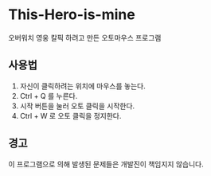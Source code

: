 # This-Hero-is-mine
오버워치 영웅 칼픽 하려고 만든 오토마우스 프로그램

## 사용법
1. 자신이 클릭하려는 위치에 마우스를 놓는다.
2. Ctrl + Q 를 누른다.
3. 시작 버튼을 눌러 오토 클릭을 시작한다.
4. Ctrl + W 로 오토 클릭을 정지한다.

## 경고
이 프로그램으로 의해 발생된 문제들은 개발진이 책임지지 않습니다.

